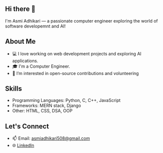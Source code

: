 ## Hi there 👋
I'm Asmi Adhikari — a passionate computer engineer exploring the world of software developemnt and AI!

## About Me
- 💻 I love working on web development projects and exploring AI applications.
- 🎓 I'm a Computer Engineer.
- 🤝 I’m interested in open-source contributions and volunteering

## Skills
- Programming Languages: Python, C, C++, JavaScript
- Frameworks: MERN stack, Django
- Other: HTML, CSS, DSA, OOP

## Let's Connect
- 📫 Email: asmiadhikari508@gmail.com
- 🌐 [LinkedIn](www.linkedin.com/in/asmi-adhikari)
